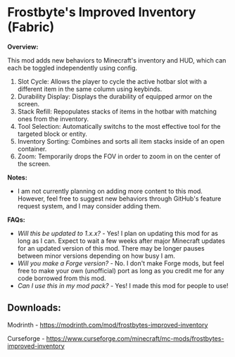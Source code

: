 # Frostbyte's Improved Inventory (Fabric)

**Overview:**

This mod adds new behaviors to Minecraft's inventory and HUD, which can each be toggled independently using config.

1. Slot Cycle: Allows the player to cycle the active hotbar slot with a different item in the same column using keybinds. 
2. Durability Display: Displays the durability of equipped armor on the screen.
3. Stack Refill: Repopulates stacks of items in the hotbar with matching ones from the inventory.
4. Tool Selection: Automatically switchs to the most effective tool for the targeted block or entity.
5. Inventory Sorting: Combines and sorts all item stacks inside of an open container.
6. Zoom: Temporarily drops the FOV in order to zoom in on the center of the screen.

**Notes:**

- I am not currently planning on adding more content to this mod. However, feel free to suggest new behaviors through GitHub's feature request system, and I may consider adding them.

**FAQs:**

- *Will this be updated to 1.x.x?* - Yes! I plan on updating this mod for as long as I can. Expect to wait a few weeks after major Minecraft updates for an updated version of this mod. There may be longer pauses between minor versions depending on how busy I am.
- *Will you make a Forge version?* - No. I don't make Forge mods, but feel free to make your own (unofficial) port as long as you credit me for any code borrowed from this mod.
- *Can I use this in my mod pack?* - Yes! I made this mod for people to use!

## Downloads:

Modrinth - https://modrinth.com/mod/frostbytes-improved-inventory

Curseforge - https://www.curseforge.com/minecraft/mc-mods/frostbytes-improved-inventory
